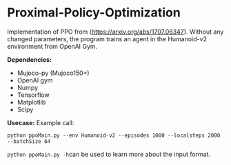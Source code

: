 # Proximal-Policy-Optimization
Implementation of PPO from (https://arxiv.org/abs/1707.06347). Without any changed parameters, the program trains an agent in the Humanoid-v2 environment from OpenAI Gym.

**Dependencies:**
- Mujoco-py (Mujoco150+) 
- OpenAI gym
- Numpy
- Tensorflow
- Matplotlib
- Scipy

**Usecase:**
Example call:
```
python ppoMain.py --env Humanoid-v2 --episodes 1000 --localsteps 2000 --batchSize 64
```

`python ppoMain.py -h`can be used to learn more about the input format.
